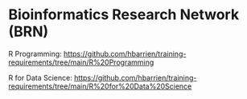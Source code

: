 # Bioinformatics Research Network (BRN)

R Programming:
https://github.com/hbarrien/training-requirements/tree/main/R%20Programming

R for Data Science:
https://github.com/hbarrien/training-requirements/tree/main/R%20for%20Data%20Science
